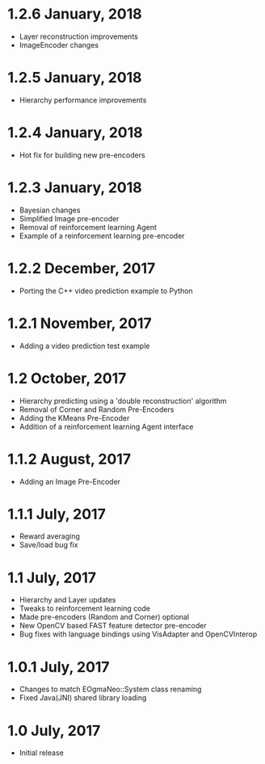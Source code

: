 1.2.6 January, 2018
===================

- Layer reconstruction improvements
- ImageEncoder changes

1.2.5 January, 2018
===================

- Hierarchy performance improvements

1.2.4 January, 2018
===================

- Hot fix for building new pre-encoders

1.2.3 January, 2018
===================

- Bayesian changes
- Simplified Image pre-encoder
- Removal of reinforcement learning Agent
- Example of a reinforcement learning pre-encoder

1.2.2 December, 2017
====================

- Porting the C++ video prediction example to Python

1.2.1 November, 2017
====================

- Adding a video prediction test example

1.2 October, 2017
===================

- Hierarchy predicting using a 'double reconstruction' algorithm
- Removal of Corner and Random Pre-Encoders
- Adding the KMeans Pre-Encoder
- Addition of a reinforcement learning Agent interface

1.1.2 August, 2017
==================

- Adding an Image Pre-Encoder

1.1.1 July, 2017
================

- Reward averaging
- Save/load bug fix

1.1 July, 2017
===============

- Hierarchy and Layer updates
- Tweaks to reinforcement learning code
- Made pre-encoders (Random and Corner) optional
- New OpenCV based FAST feature detector pre-encoder
- Bug fixes with language bindings using VisAdapter and OpenCVInterop

1.0.1 July, 2017
================

- Changes to match EOgmaNeo::System class renaming
- Fixed Java(JNI) shared library loading

1.0  July, 2017
====================

- Initial release
